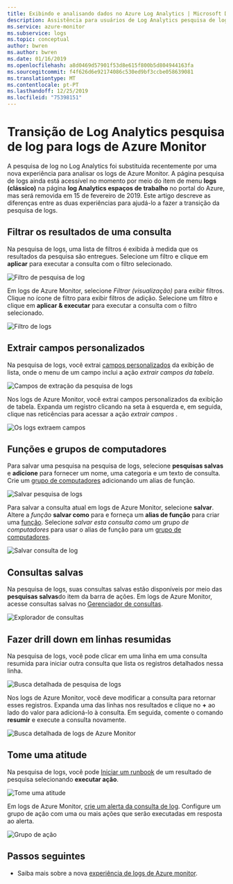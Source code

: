 ```yaml
---
title: Exibindo e analisando dados no Azure Log Analytics | Microsoft Docs
description: Assistência para usuários de Log Analytics pesquisa de log para Azure Monitor experiência de consulta de log.
ms.service: azure-monitor
ms.subservice: logs
ms.topic: conceptual
author: bwren
ms.author: bwren
ms.date: 01/16/2019
ms.openlocfilehash: a8d0469d57901f53d8e615f800b5d804944163fa
ms.sourcegitcommit: f4f626d6e92174086c530ed9bf3ccbe058639081
ms.translationtype: MT
ms.contentlocale: pt-PT
ms.lasthandoff: 12/25/2019
ms.locfileid: "75398151"
---
```

# <a name="transition-from-log-analytics-log-search-to-azure-monitor-logs"></a>Transição de Log Analytics pesquisa de log para logs de Azure Monitor
A pesquisa de log no Log Analytics foi substituída recentemente por uma nova experiência para analisar os logs de Azure Monitor. A página pesquisa de logs ainda está acessível no momento por meio do item de menu **logs (clássico)** na página **log Analytics espaços de trabalho** no portal do Azure, mas será removida em 15 de fevereiro de 2019. Este artigo descreve as diferenças entre as duas experiências para ajudá-lo a fazer a transição da pesquisa de logs. 

## <a name="filter-results-of-a-query"></a>Filtrar os resultados de uma consulta
Na pesquisa de logs, uma lista de filtros é exibida à medida que os resultados da pesquisa são entregues. Selecione um filtro e clique em **aplicar** para executar a consulta com o filtro selecionado.

![Filtro de pesquisa de log](media/log-search-transition/filter-log-search.png)

Em logs de Azure Monitor, selecione *Filtrar (visualização)* para exibir filtros. Clique no ícone de filtro para exibir filtros de adição. Selecione um filtro e clique em **aplicar & executar** para executar a consulta com o filtro selecionado.

![Filtro de logs](media/log-search-transition/filter-logs.png)

## <a name="extract-custom-fields"></a>Extrair campos personalizados 
Na pesquisa de logs, você extrai [campos personalizados](../platform/custom-fields.md) da exibição de lista, onde o menu de um campo inclui a ação _extrair campos da tabela_.

![Campos de extração da pesquisa de logs](media/log-search-transition/extract-fields-log-search.png)

Nos logs de Azure Monitor, você extrai campos personalizados da exibição de tabela. Expanda um registro clicando na seta à esquerda e, em seguida, clique nas reticências para acessar a ação _extrair campos_ .

![Os logs extraem campos](media/log-search-transition/extract-fields-logs.png)

## <a name="functions-and-computer-groups"></a>Funções e grupos de computadores
Para salvar uma pesquisa na pesquisa de logs, selecione **pesquisas salvas** e **adicione** para fornecer um nome, uma categoria e um texto de consulta. Crie um [grupo de computadores](../platform/computer-groups.md) adicionando um alias de função.

![Salvar pesquisa de logs](media/log-search-transition/save-search-log-search.png)

Para salvar a consulta atual em logs de Azure Monitor, selecione **salvar**. Altere a _função_ **salvar como** para e forneça um **alias de função** para criar uma [função](functions.md). Selecione _salvar esta consulta como um grupo de computadores_ para usar o alias de função para um [grupo de computadores](../platform/computer-groups.md).

![Salvar consulta de log](media/log-search-transition/save-query-logs.png)

## <a name="saved-queries"></a>Consultas salvas
Na pesquisa de logs, suas consultas salvas estão disponíveis por meio das **pesquisas salvas**do item da barra de ações. Em logs de Azure Monitor, acesse consultas salvas no [Gerenciador de consultas](../log-query/get-started-portal.md#save-queries).

![Explorador de consultas](media/log-search-transition/query-explorer.png)

## <a name="drill-down-on-summarized-rows"></a>Fazer drill down em linhas resumidas
Na pesquisa de logs, você pode clicar em uma linha em uma consulta resumida para iniciar outra consulta que lista os registros detalhados nessa linha.

![Busca detalhada de pesquisa de logs](media/log-search-transition/drilldown-search.png)

Nos logs de Azure Monitor, você deve modificar a consulta para retornar esses registros. Expanda uma das linhas nos resultados e clique no **+** ao lado do valor para adicioná-lo à consulta. Em seguida, comente o comando **resumir** e execute a consulta novamente.

![Busca detalhada de logs de Azure Monitor](media/log-search-transition/drilldown-logs.png)

## <a name="take-action"></a>Tome uma atitude
Na pesquisa de logs, você pode [Iniciar um runbook](take-action.md) de um resultado de pesquisa selecionando **executar ação**.

![Tome uma atitude](media/log-search-transition/take-action-log-search.png)

Em logs de Azure Monitor, [crie um alerta da consulta de log](../platform/alerts-log.md). Configure um grupo de ação com uma ou mais ações que serão executadas em resposta ao alerta.

![Grupo de ação](media/log-search-transition/action-group.png)

## <a name="next-steps"></a>Passos seguintes

- Saiba mais sobre a nova [experiência de logs de Azure monitor](get-started-portal.md).
